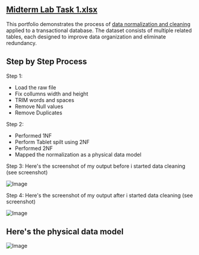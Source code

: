 ## [Midterm Lab Task 1.xlsx](https://github.com/user-attachments/files/19071685/Midterm.Lab.Task.1)
This portfolio demonstrates the process of [data normalization and cleaning](excel1.md) applied to a transactional database. The dataset consists of multiple related tables, each designed to improve data organization and eliminate redundancy.

## Step by Step Process
Step 1:
- Load the raw file
- Fix collumns width and height
- TRIM words and spaces
- Remove Null values
- Remove Duplicates

Step 2:
- Performed 1NF
- Perform Tablet spilt using 2NF
- Performed 2NF
- Mapped the normalization as a physical data model


Step 3: Here's the screenshot of my output before i started data cleaning (see screenshot)

![Image](https://github.com/user-attachments/assets/3cf0a6c8-9a9e-4396-a111-14d8be6af0f2)


Step 4: Here's the screenshot of my output after i started data cleaning (see screenshot)

![Image](https://github.com/user-attachments/assets/9daf38c7-759e-48ee-8403-af19cdfa2af1)

## Here's the physical data model

![Image](https://github.com/user-attachments/assets/105f7e3d-6e12-4af5-b09f-66e0428a5105)
